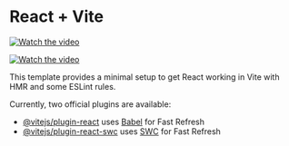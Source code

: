 # React + Vite
[![Watch the video](https://img.youtube.com/vi/T-D1KVIuvjA/maxresdefault.jpg)](https://www.youtube.com/watch?v=qzYMBA2cbPY)

[![Watch the video](<video src='https://www.youtube.com/watch?v=qzYMBA2cbPY' width=180/>)](https://www.youtube.com/watch?v=qzYMBA2cbPY)

This template provides a minimal setup to get React working in Vite with HMR and some ESLint rules.

Currently, two official plugins are available:

- [@vitejs/plugin-react](https://github.com/vitejs/vite-plugin-react/blob/main/packages/plugin-react/README.md) uses [Babel](https://babeljs.io/) for Fast Refresh
- [@vitejs/plugin-react-swc](https://github.com/vitejs/vite-plugin-react-swc) uses [SWC](https://swc.rs/) for Fast Refresh
